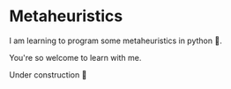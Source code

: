# Metaheuristics
I am learning to program some metaheuristics in python :snake:.

You're so welcome to learn with me.

Under construction :construction_worker:
